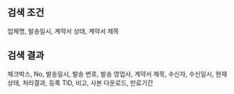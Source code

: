 

## 검색 조건
업체명, 발송일시, 계약서 상태, 계약서 제목



## 검색 결과
체크박스, No, 발송일시, 발송 번호, 발송 영업사, 계약서 제목, 수신자, 수신일시, 현재상태, 처리결과, 등록 TID, 비고, 사본 다운로드, 만료기간

